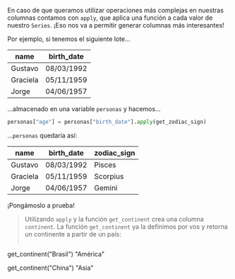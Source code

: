 En caso de que queramos utilizar operaciones más complejas en nuestras columnas contamos con `apply`, que aplica una función a cada valor de nuestro `Series`. ¡Eso nos va a permitir generar columnas más interesantes! 

Por ejemplo, si tenemos el siguiente lote...

name|birth_date|
---|---|
Gustavo|08/03/1992|
Graciela|05/11/1959|
Jorge|04/06/1957|

...almacenado en una variable `personas` y hacemos...

```python
personas["age"] = personas["birth_date"].apply(get_zodiac_sign)
```

...`personas` quedaría así:

name|birth_date|zodiac_sign
---|---|---|
Gustavo|08/03/1992|Pisces|
Graciela|05/11/1959|Scorpius|
Jorge|04/06/1957|Gemini|

¡Pongámoslo a prueba!

> Utilizando `apply` y la función `get_continent` crea una columna `continent`. La función `get_continent` ya la definimos por vos y retorna un continente a partir de un país:
>
>```python
get_continent("Brasil")
"América"
>
get_continent("China")
"Asia"
> 
> 
